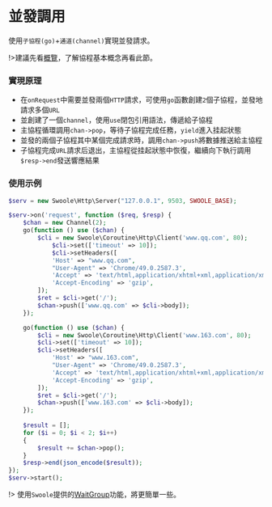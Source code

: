 # 並發調用

[//]: # (
此处刪除了setDefer特性，因為支持setDefer的客戶端都推薦用一鍵協程化了。
)

使用`子協程(go)`+`通道(channel)`實現並發請求。

!>建議先看[概覽](/coroutine)，了解協程基本概念再看此節。

### 實現原理

* 在`onRequest`中需要並發兩個`HTTP`請求，可使用`go`函數創建`2`個子協程，並發地請求多個`URL`
* 並創建了一個`channel`，使用`use`閉包引用語法，傳遞給子協程
* 主協程循環調用`chan->pop`，等待子協程完成任務，`yield`進入挂起狀態
* 並發的兩個子協程其中某個完成請求時，調用`chan->push`將數據推送給主協程
* 子協程完成`URL`請求后退出，主協程從挂起狀態中恢復，繼續向下執行調用`$resp->end`發送響應結果

### 使用示例

```php
$serv = new Swoole\Http\Server("127.0.0.1", 9503, SWOOLE_BASE);

$serv->on('request', function ($req, $resp) {
	$chan = new Channel(2);
	go(function () use ($chan) {
		$cli = new Swoole\Coroutine\Http\Client('www.qq.com', 80);
			$cli->set(['timeout' => 10]);
			$cli->setHeaders([
			'Host' => "www.qq.com",
			"User-Agent" => 'Chrome/49.0.2587.3',
			'Accept' => 'text/html,application/xhtml+xml,application/xml',
			'Accept-Encoding' => 'gzip',
		]);
		$ret = $cli->get('/');
		$chan->push(['www.qq.com' => $cli->body]);
	});

	go(function () use ($chan) {
		$cli = new Swoole\Coroutine\Http\Client('www.163.com', 80);
		$cli->set(['timeout' => 10]);
		$cli->setHeaders([
			'Host' => "www.163.com",
			"User-Agent" => 'Chrome/49.0.2587.3',
			'Accept' => 'text/html,application/xhtml+xml,application/xml',
			'Accept-Encoding' => 'gzip',
		]);
		$ret = $cli->get('/');
		$chan->push(['www.163.com' => $cli->body]);
	});
	
	$result = [];
	for ($i = 0; $i < 2; $i++)
	{
		$result += $chan->pop();
	}
	$resp->end(json_encode($result));
});
$serv->start();
```

!> 使用`Swoole`提供的[WaitGroup](/coroutine/wait_group)功能，將更簡單一些。
